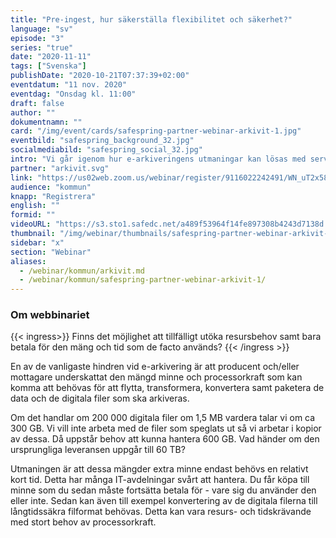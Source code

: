 ```yaml
---
title: "Pre-ingest, hur säkerställa flexibilitet och säkerhet?"
language: "sv"
episode: "3"
series: "true"
date: "2020-11-11"
tags: ["Svenska"]
publishDate: "2020-10-21T07:37:39+02:00"
eventdatum: "11 nov. 2020"
eventdag: "Onsdag kl. 11:00"
draft: false
author: ""
dokumentnamn: ""
card: "/img/event/cards/safespring-partner-webinar-arkivit-1.jpg"
eventbild: "safespring_background_32.jpg"
socialmediabild: "safespring_social_32.jpg"
intro: "Vi går igenom hur e-arkiveringens utmaningar kan lösas med serverkapacitet och tillfällig lagring."
partner: "arkivit.svg"
link: "https://us02web.zoom.us/webinar/register/9116022242491/WN_uT2x58w6RjWf8BPQzZqLbw"
audience: "kommun"
knapp: "Registrera"
english: ""
formid: ""
videoURL: "https://s3.sto1.safedc.net/a489f53964f14fe897308b4243d7138d:processedvideos/safespring-partner-webinar-arkivit-1/master.m3u8"
thumbnail: "/img/webinar/thumbnails/safespring-partner-webinar-arkivit-1.jpg"
sidebar: "x"
section: "Webinar"
aliases:
  - /webinar/kommun/arkivit.md
  - /webinar/kommun/safespring-partner-webinar-arkivit-1/
---
```


### Om webbinariet

{{< ingress>}}
Finns det möjlighet att tillfälligt utöka resursbehov samt bara betala för den mäng och tid som de facto används?
{{< /ingress >}}

En av de vanligaste hindren vid e-arkivering är att producent och/eller mottagare underskattat den mängd minne och processorkraft som kan komma att behövas för att flytta, transformera, konvertera samt paketera de data och de digitala filer som ska arkiveras.

Om det handlar om 200 000 digitala filer om 1,5 MB vardera talar vi om ca 300 GB. Vi vill inte arbeta med de filer som speglats ut så vi arbetar i kopior av dessa. Då uppstår behov att kunna hantera 600 GB. Vad händer om den ursprungliga leveransen uppgår till 60 TB?

Utmaningen är att dessa mängder extra minne endast behövs en relativt kort tid. Detta har många IT-avdelningar svårt att hantera. Du får köpa till minne som du sedan måste fortsätta betala för - vare sig du använder den eller inte. Sedan kan även till exempel konvertering av de digitala filerna till långtidssäkra filformat behövas. Detta kan vara resurs- och tidskrävande med stort behov av processorkraft.
